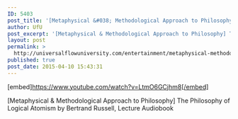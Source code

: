 ```yaml
---
ID: 5403
post_title: '[Metaphysical &#038; Methodological Approach to Philosophy] The Philosophy of Logical Atomism (Audiobook)'
author: UfU
post_excerpt: '[Metaphysical & Methodological Approach to Philosophy] The Philosophy of Logical Atomism by Bertrand Russell, Lecture Audiobook'
layout: post
permalink: >
  http://universalflowuniversity.com/entertainment/metaphysical-methodological-approach-to-philosophy-the-philosophy-of-logical-atomism-audiobook/
published: true
post_date: 2015-04-10 15:43:31
---
```

[embed]https://www.youtube.com/watch?v=LtmO6GCjhm8[/embed]<br>
<p>[Metaphysical & Methodological Approach to Philosophy] The Philosophy of Logical Atomism by Bertrand Russell, Lecture Audiobook</p>